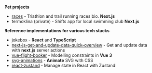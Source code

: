 **Pet projects**

- [races](https://github.com/t-i-m-i/races) - Triathlon and trail running races bio. **Next.js**
- termoklina (private) - Shifts app for local swimming club **Next.js**

**Reference implementations for various tech stacks**
- [jokebox](https://github.com/t-i-m-i/jokebox) - **React** and **TypeScript**
- [next-js-get-and-update-data-quick-overview](https://github.com/t-i-m-i/next-js-get-and-update-data-quick-overview) - Get and update data with **next.js** server actions
- [vue-flight-booker](https://github.com/t-i-m-i/vue-flight-booker) - Modelling constraints in **Vue 3**
- [svg-animations](https://github.com/t-i-m-i/vue-flight-booker) - **Animate** SVG with CSS
- [react-zustand](https://github.com/t-i-m-i/react-zustand) - Manage state in React with Zustand


<!--
**t-i-m-i/t-i-m-i** is a ✨ _special_ ✨ repository because its `README.md` (this file) appears on your GitHub profile.

Here are some ideas to get you started:

- 🔭 I’m currently working on ...
- 🌱 I’m currently learning ...
- 👯 I’m looking to collaborate on ...
- 🤔 I’m looking for help with ...
- 💬 Ask me about ...
- 📫 How to reach me: ...
- 😄 Pronouns: ...
- ⚡ Fun fact: ...
-->
